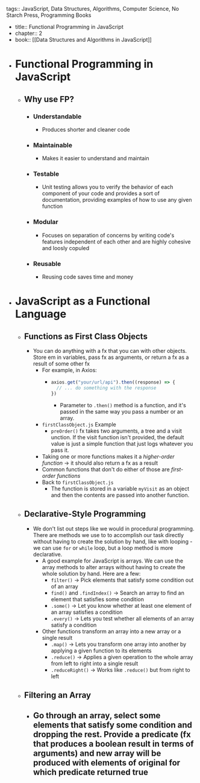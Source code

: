 tags:: JavaScript, Data Structures, Algorithms, Computer Science, No Starch Press, Programming Books

- title:: Functional Programming in JavaScript
- chapter:: 2
- book:: [[Data Structures and Algorithms in JavaScript]]
- # Functional Programming in JavaScript
	- ## Why use FP?
		- ### Understandable
			- Produces shorter and cleaner code
		- ### Maintainable
			- Makes it easier to understand and maintain
		- ### Testable
			- Unit testing allows you to verify the behavior of each component of your code and provides a sort of documentation, providing examples of how to use any given function
		- ### Modular
			- Focuses on separation of concerns by writing code's features independent of each other and are highly cohesive and loosly copuled
		- ### Reusable
			- Reusing code saves time and money
- # JavaScript as a Functional Language
	- ## Functions as First Class Objects
		- You can do anything with a fx that you can with other objects. Store em in variables, pass fx as arguments, or return a fx as a result of some other fx
			- For example, in Axios:
				- ```javascript
				  axios.get("your/url/api").then((response) => {
				    // ... do something with the response
				  })
				  ```
					- Parameter to `.then()` method is a function, and it's passed in the same way you pass a number or an array.
			- `firstClassObject.js` Example
				- `preOrder()` fx takes two arguments, a tree and a visit unction. If the visit function isn't provided, the default value is just a simple function that just logs whatever you pass it.
			- Taking one or more functions makes it a *higher-order function* -> it should also return a fx as a result
			- Common functions that don't do either of those are *first-order functions*
			- Back to `firstClassObject.js`
				- The function is stored in a variable `myVisit` as an object and then the contents are passed into another function.
	- ## Declarative-Style Programming
		- We don't list out steps like we would in procedural programming. There are methods we use to to accomplish our task directly without having to create the solution by hand, like with looping - we can use `for` or `while` loop, but a loop method is more declarative.
			- A good example for JavaScript is arrays. We can use the array methods  to alter arrays without having to create the whole solution by hand. Here are a few:
				- `filter()` -> Pick elements that satisfy some condition out of an array
				- `find()` and `.findIndex()` -> Search an array to find an element that satisfies some condition
				- `.some()` -> Let you know whether at least one element of an array satisfies a condition
				- `.every()` -> Lets you test whether all elements of an array satisfy a condition
			- Other functions transform an array into a new array or a single result
				- `.map()` -> Lets you transform one array into another by applying a given function to its elements
				- `.reduce()` -> Applies a given operation to the whole array from left to right into a single result
				- `.reduceRight()` -> Works like `.reduce()` but from right to left
	- ## Filtering an Array
		- Go through an array, select some elements that satisfy some condition and dropping the rest. Provide a predicate (fx that produces a boolean result in terms of arguments) and new array will be produced with elements of original for which predicate returned true
			-